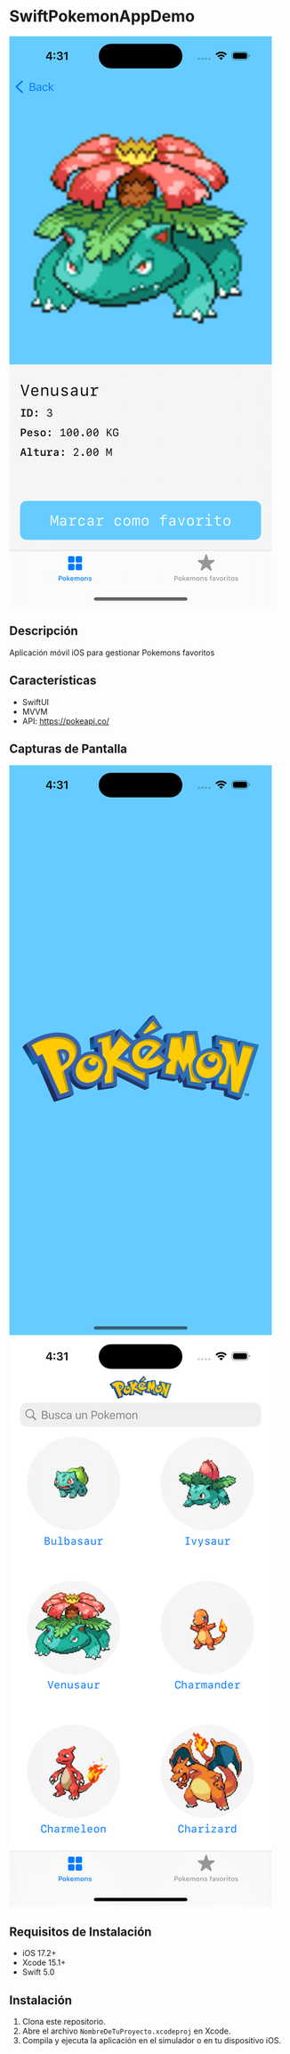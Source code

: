 # SwiftPokemonAppDemo

![pokemonDetail](screenshots/screenshot3.png)

## Descripción

Aplicación móvil iOS para gestionar Pokemons favoritos

## Características

- SwiftUI
- MVVM
- API: https://pokeapi.co/

## Capturas de Pantalla

![SplashScreen](screenshots/screenshot1.png)
![PokemonList](screenshots/screenshot2.png)

## Requisitos de Instalación

- iOS 17.2+
- Xcode 15.1+
- Swift 5.0

## Instalación

1. Clona este repositorio.
2. Abre el archivo `NombreDeTuProyecto.xcodeproj` en Xcode.
3. Compila y ejecuta la aplicación en el simulador o en tu dispositivo iOS.
